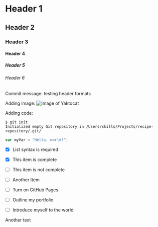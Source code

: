 # Header 1
## Header 2
### Header 3
#### Header 4
##### Header 5
###### Header 6
Commit message: testing header formats

Adding image:
![Image of Yaktocat](https://octodex.github.com/images/yaktocat.png)

Adding code:
```
$ git init
Initialized empty Git repository in /Users/skills/Projects/recipe-repository/.git/
```
``` javascript
var myVar = "Hello, world!";
```
- [x] List syntax is required
- [x] This item is complete
- [ ] This item is not complete
- [ ] Another Item

- [ ] Turn on GitHub Pages
- [ ] Outline my portfolio
- [ ] Introduce myself to the world

Another text
